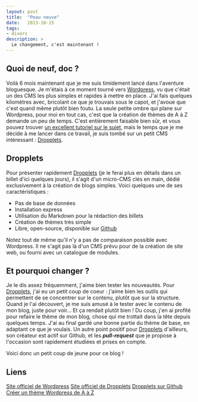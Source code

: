 ```yaml
---
layout: post
title:  "Peau neuve"
date:   2013-10-15
tags:
- divers
description: >
  Le changement, c'est maintenant !
---
```


## Quoi de neuf, doc ?

Voilà 6 mois maintenant que je me suis timidement lancé dans l'aventure bloguesque. Je m'étais à ce moment tourné vers [Wordpress](http://fr.wordpress.org/), vu que c'était un des CMS les plus simples et rapides à mettre en place. J'ai fais quelques kilomètres avec, bricolant ce que je trouvais sous le capot, et j'avoue que c'est quand même plutôt bien foutu.
La seule petite ombre qui plane sur Wordpress, pour moi en tout cas, c'est que la création de thèmes de A à Z demande un peu de temps. C'est entièrement faisable bien sûr, et vous pouvez trouver [un excellent tutoriel sur le sujet](http://wordpress.bbxdesign.com/), mais le temps que je me décide à me lancer dans ce travail, je suis tombé sur un petit CMS intéressant : [Dropplets](http://dropplets.com/).

## Dropplets

Pour présenter rapidement [Dropplets](http://dropplets.com/) (je le ferai plus en détails dans un billet d'ici quelques jours), il s'agit d'un micro-CMS clés en main, dédié exclusivement à la création de blogs simples. Voici quelques une de ses caractéristiques :

* Pas de base de données
* Installation express
* Utilisation du Markdown pour la rédaction des billets
* Création de thèmes très simple
* Libre, open-source, disponible sur [Github](https://github.com/circa75/dropplets)

Notez tout de même qu'il n'y a pas de comparaison possible avec Wordpress. Il ne s'agit pas là d'un CMS prévu pour de la création de site web, ou fourni avec un catalogue de modules.

## Et pourquoi changer ?

Je le dis assez fréquemment, j'aime bien tester les nouveautés. Pour [Dropplets](http://dropplets.com/), j'ai eu un petit coup de coeur : j'aime bien les outils qui permettent de se concentrer sur le contenu, plutôt que sur la structure.
Quand je l'ai découvert, je me suis amusé à le tester avec le contenu de mon blog, juste pour voir... Et ça rendait plutôt bien ! Du coup, j'en ai profité pour refaire le thème de mon blog, chose qui me trottait dans la tête depuis quelques temps. J'ai au final gardé une bonne partie du thème de base, en adaptant ce que je voulais.
Un autre point positif pour [Dropplets](http://dropplets.com/) d'ailleurs, son créateur est actif sur Github, et les ***pull-request*** que je propose à l'occasion sont rapidement étudiées et prises en compte.

Voici donc un petit coup de jeune pour ce blog !

## Liens
[Site officiel de Wordpress](http://fr.wordpress.org/)
[Site officiel de Dropplets](http://dropplets.com/)
[Dropplets sur Github](https://github.com/circa75/dropplets)
[Créer un thème Wordpress de A à Z](http://wordpress.bbxdesign.com/)